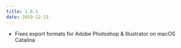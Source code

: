 ```yaml
---
title: 1.6.1
date: 2019-12-21
---
```


- Fixes export formats for Adobe Photoshop & Illustrator on macOS Catalina
